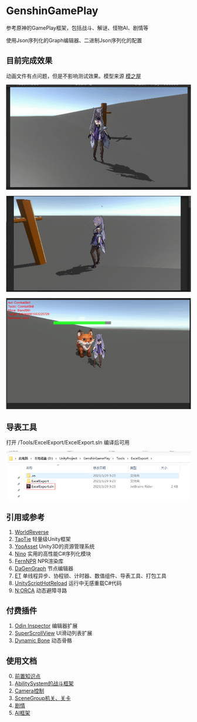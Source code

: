 # GenshinGamePlay

参考原神的GamePlay框架，包括战斗、解谜、怪物AI、剧情等

使用Json序列化的Graph编辑器、二进制Json序列化的配置

## 目前完成效果
动画文件有点问题，但是不影响测试效果。模型来源 [模之屋](https://www.aplaybox.com/details/model/MmroYfxfeCtc)

![战斗技能.gif](ReadMeRes%2FPreview.gif)

![寻宝解谜.gif](ReadMeRes%2FPreview2.gif)

![怪物AI.gif](ReadMeRes%2FPreview3.gif)


## 导表工具
打开 /Tools/ExcelExport/ExcelExport.sln 编译后可用

![ExcelExport.png](ReadMeRes%2FExcelExport.png)


## 引用或参考
1. [WorldReverse](https://github.com/fengjixuchui/WorldReverse)
2. [TaoTie](https://github.com/526077247/TaoTie) 轻量级Unity框架
3. [YooAsset](https://github.com/tuyoogame/YooAsset) Unity3D的资源管理系统
4. [Nino](https://github.com/JasonXuDeveloper/Nino) 实用的高性能C#序列化模块
5. [FernNPR](https://github.com/FernRender/FernNPR) NPR渲染库
6. [DaGenGraph](https://github.com/LiFang7/DaGenGraph) 节点编辑器
7. [ET](https://github.com/egametang/ET) 单线程异步、协程锁、计时器、数值组件、导表工具、打包工具
8. [UnityScriptHotReload](https://github.com/Misaka-Mikoto-Tech/UnityScriptHotReload) 运行中无感重载C#代码
9. [N:ORCA](https://github.com/Nebukam/com.nebukam.orca) 动态避障寻路

## 付费插件
1. [Odin Inspector](https://assetstore.unity.com/packages/tools/utilities/odin-inspector-and-serializer-89041) 编辑器扩展
2. [SuperScrollView](https://assetstore.unity.com/packages/tools/gui/ugui-super-scrollview-86572) UI滑动列表扩展
3. [Dynamic Bone](https://assetstore.unity.com/packages/tools/animation/dynamic-bone-16743) 动态骨骼

## 使用文档
0. [前置知识点](https://github.com/526077247/GenshinGamePlay/tree/master/Book/0.前置知识点.md)
1. [AbilitySystem的战斗框架](https://github.com/526077247/GenshinGamePlay/tree/master/Book/1.AbilitySystem的战斗框架.md)
2. [Camera控制](https://github.com/526077247/GenshinGamePlay/tree/master/Book/2.Camera控制.md)
3. [SceneGroup机关、关卡](https://github.com/526077247/GenshinGamePlay/tree/master/Book/3.SceneGroup机关、关卡.md)
4. [剧情](https://github.com/526077247/GenshinGamePlay/tree/master/Book/4.剧情.md)
5. [AI框架](https://github.com/526077247/GenshinGamePlay/tree/master/Book/5.AI框架.md)